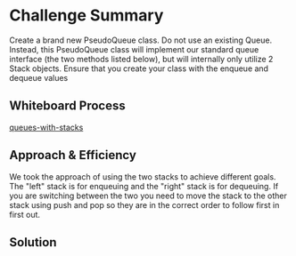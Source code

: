 # Challenge Summary
<!-- Description of the challenge -->
Create a brand new PseudoQueue class. Do not use an existing Queue. Instead, this PseudoQueue class will implement our standard queue interface (the two methods listed below), but will internally only utilize 2 Stack objects. Ensure that you create your class with the enqueue and dequeue values

## Whiteboard Process
<!-- Embedded whiteboard image -->
[queues-with-stacks](queues-with-stacks.PNG)

## Approach & Efficiency
<!-- What approach did you take? Why? What is the Big O space/time for this approach? -->
We took the approach of using the two stacks to achieve different goals. The "left" stack is for enqueuing and the "right" stack is for dequeuing. If you are switching between the two you need to move the stack to the other stack using push and pop so they are in the correct order to follow first in first out.

## Solution
<!-- Show how to run your code, and examples of it in action -->
